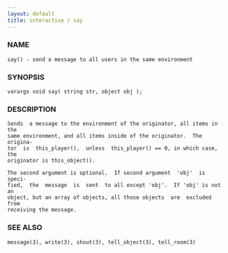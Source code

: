```yaml
---
layout: default
title: interactive / say
---
```


### NAME

    say() - send a message to all users in the same environment

### SYNOPSIS

    varargs void say( string str, object obj );

### DESCRIPTION

    Sends  a message to the environment of the originator, all items in the
    same environment, and all items inside of the originator.  The origina‐
    tor  is  this_player(),  unless  this_player() == 0, in which case, the
    originator is this_object().

    The second argument is optional.  If second argument  'obj'  is  speci‐
    fied,  the  message  is  sent  to all except 'obj'.  If 'obj' is not an
    object, but an array of objects, all those objects  are  excluded  from
    receiving the message.

### SEE ALSO

    message(3), write(3), shout(3), tell_object(3), tell_room(3)

